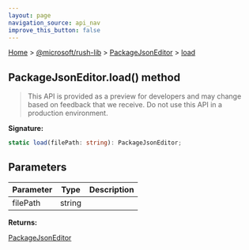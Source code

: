 ```yaml
---
layout: page
navigation_source: api_nav
improve_this_button: false
---
```



[Home](./index.md) &gt; [@microsoft/rush-lib](./rush-lib.md) &gt; [PackageJsonEditor](./rush-lib.packagejsoneditor.md) &gt; [load](./rush-lib.packagejsoneditor.load.md)

## PackageJsonEditor.load() method

> This API is provided as a preview for developers and may change based on feedback that we receive. Do not use this API in a production environment.
>

<b>Signature:</b>

```typescript
static load(filePath: string): PackageJsonEditor;
```

## Parameters

|  Parameter | Type | Description |
|  --- | --- | --- |
|  filePath | string |  |

<b>Returns:</b>

[PackageJsonEditor](./rush-lib.packagejsoneditor.md)
